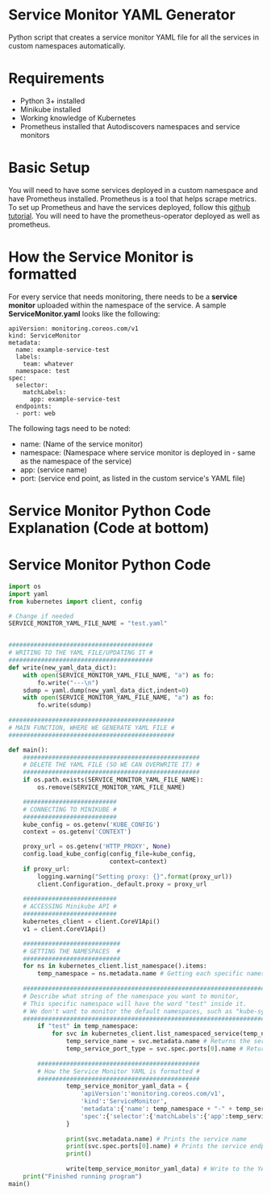 # Service Monitor YAML Generator
Python script that creates a service monitor YAML file for all the services in custom namespaces automatically.

# Requirements
- Python 3+ installed
- Minikube installed
- Working knowledge of Kubernetes
- Prometheus installed that Autodiscovers namespaces and service monitors

# Basic Setup
You will need to have some services deployed in a custom namespace and have Prometheus installed. Prometheus is a tool that helps scrape metrics. To set up Prometheus and have the services deployed, follow this [github tutorial](https://github.com/colinjianingxie/ServiceMonitoring#kubernetes). You will need to have the prometheus-operator deployed as well as prometheus. 

# How the Service Monitor is formatted
For every service that needs monitoring, there needs to be a **service monitor** uploaded within the namespace of the service.
A sample **ServiceMonitor.yaml** looks like the following:

```
apiVersion: monitoring.coreos.com/v1
kind: ServiceMonitor
metadata:
  name: example-service-test
  labels:
    team: whatever
  namespace: test
spec:
  selector:
    matchLabels:
      app: example-service-test
  endpoints:
  - port: web
```

The following tags need to be noted:
- name: (Name of the service monitor)
- namespace: (Namespace where service monitor is deployed in - same as the namespace of the service)
- app: (service name)
- port: (service end point, as listed in the custom service's YAML file)

# Service Monitor Python Code Explanation (Code at bottom)

# Service Monitor Python Code

```python
import os
import yaml
from kubernetes import client, config

# Change if needed
SERVICE_MONITOR_YAML_FILE_NAME = "test.yaml"


########################################
# WRITING TO THE YAML FILE/UPDATING IT #
########################################
def write(new_yaml_data_dict):
	with open(SERVICE_MONITOR_YAML_FILE_NAME, "a") as fo:
		fo.write("---\n")
	sdump = yaml.dump(new_yaml_data_dict,indent=0)
	with open(SERVICE_MONITOR_YAML_FILE_NAME, "a") as fo:
		fo.write(sdump)
    
##############################################
# MAIN FUNCTION, WHERE WE GENERATE YAML FILE #
##############################################

def main():
	#################################################
	# DELETE THE YAML FILE (SO WE CAN OVERWRITE IT) #
	#################################################
	if os.path.exists(SERVICE_MONITOR_YAML_FILE_NAME):
		os.remove(SERVICE_MONITOR_YAML_FILE_NAME)

	##########################
	# CONNECTING TO MINIKUBE #
	##########################
	kube_config = os.getenv('KUBE_CONFIG')
	context = os.getenv('CONTEXT')

	proxy_url = os.getenv('HTTP_PROXY', None)
	config.load_kube_config(config_file=kube_config,
	                        context=context)
	if proxy_url:
	    logging.warning("Setting proxy: {}".format(proxy_url))
	    client.Configuration._default.proxy = proxy_url
  
	##########################
	# ACCESSING Minikube API #
	##########################
	kubernetes_client = client.CoreV1Api()
	v1 = client.CoreV1Api()

	###########################
	# GETTING THE NAMESPACES  #
	###########################
	for ns in kubernetes_client.list_namespace().items:
		temp_namespace = ns.metadata.name # Getting each specific namespace
    
    ##################################################################################
    # Describe what string of the namespace you want to monitor,                     #
    # This specific namespace will have the word "test" inside it.                   #
    # We don't want to monitor the default namespaces, such as "kube-system", etc... #
    ##################################################################################
		if "test" in temp_namespace:
			for svc in kubernetes_client.list_namespaced_service(temp_namespace).items:
				temp_service_name = svc.metadata.name # Returns the service name
				temp_service_port_type = svc.spec.ports[0].name # Returns the service port type
				
        #############################################
        # How the Service Monitor YAML is formatted #
        #############################################
				temp_service_monitor_yaml_data = {
					'apiVersion':'monitoring.coreos.com/v1',
					'kind':'ServiceMonitor',
					'metadata':{'name': temp_namespace + "-" + temp_service_name + '-monitor', 'labels':{'team':'whatever'},'namespace':temp_namespace},
					'spec':{'selector':{'matchLabels':{'app':temp_service_name}}, 'endpoints':[{'port':temp_service_port_type}] }
				}
	    
				print(svc.metadata.name) # Prints the service name
				print(svc.spec.ports[0].name) # Prints the service endpoint port
				print()
        
				write(temp_service_monitor_yaml_data) # Write to the YAML file
	print("Finished running program")
main()
```


